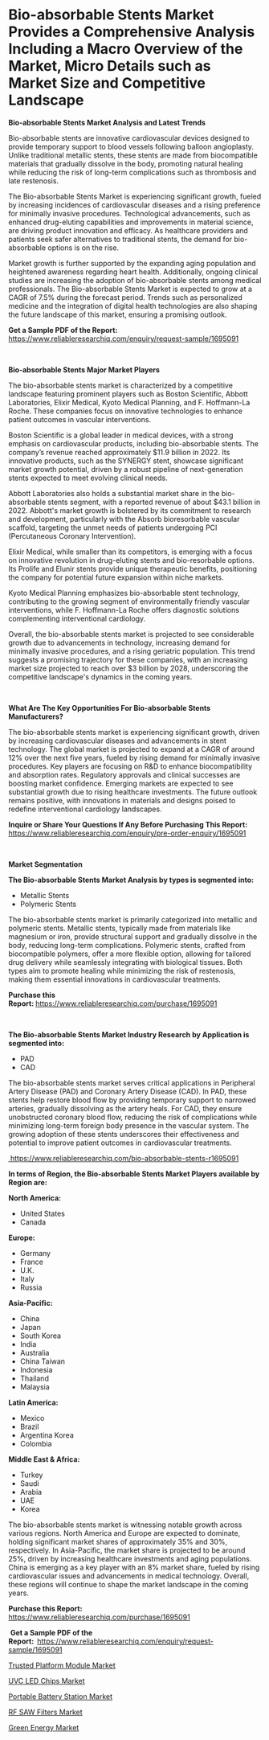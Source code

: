 <p><h1>Bio-absorbable Stents Market Provides a Comprehensive Analysis Including a Macro Overview of the Market, Micro Details such as Market Size and Competitive Landscape</h1></p><p><strong>Bio-absorbable Stents Market Analysis and Latest Trends</strong></p>
<p><p>Bio-absorbable stents are innovative cardiovascular devices designed to provide temporary support to blood vessels following balloon angioplasty. Unlike traditional metallic stents, these stents are made from biocompatible materials that gradually dissolve in the body, promoting natural healing while reducing the risk of long-term complications such as thrombosis and late restenosis.</p><p>The Bio-absorbable Stents Market is experiencing significant growth, fueled by increasing incidences of cardiovascular diseases and a rising preference for minimally invasive procedures. Technological advancements, such as enhanced drug-eluting capabilities and improvements in material science, are driving product innovation and efficacy. As healthcare providers and patients seek safer alternatives to traditional stents, the demand for bio-absorbable options is on the rise.</p><p>Market growth is further supported by the expanding aging population and heightened awareness regarding heart health. Additionally, ongoing clinical studies are increasing the adoption of bio-absorbable stents among medical professionals. The Bio-absorbable Stents Market is expected to grow at a CAGR of 7.5% during the forecast period. Trends such as personalized medicine and the integration of digital health technologies are also shaping the future landscape of this market, ensuring a promising outlook.</p></p>
<p><strong>Get a Sample PDF of the Report:&nbsp;</strong> <a href="https://www.reliableresearchiq.com/enquiry/request-sample/1695091?utm_campaign=1102&utm_medium=2&utm_source=Github&utm_content=ia&utm_term=07102024&utm_id=bio-absorbable-stents">https://www.reliableresearchiq.com/enquiry/request-sample/1695091</a></p>
<p>&nbsp;</p>
<p><strong>Bio-absorbable Stents Major Market Players</strong></p>
<p><p>The bio-absorbable stents market is characterized by a competitive landscape featuring prominent players such as Boston Scientific, Abbott Laboratories, Elixir Medical, Kyoto Medical Planning, and F. Hoffmann-La Roche. These companies focus on innovative technologies to enhance patient outcomes in vascular interventions.</p><p>Boston Scientific is a global leader in medical devices, with a strong emphasis on cardiovascular products, including bio-absorbable stents. The company’s revenue reached approximately $11.9 billion in 2022. Its innovative products, such as the SYNERGY stent, showcase significant market growth potential, driven by a robust pipeline of next-generation stents expected to meet evolving clinical needs.</p><p>Abbott Laboratories also holds a substantial market share in the bio-absorbable stents segment, with a reported revenue of about $43.1 billion in 2022. Abbott's market growth is bolstered by its commitment to research and development, particularly with the Absorb bioresorbable vascular scaffold, targeting the unmet needs of patients undergoing PCI (Percutaneous Coronary Intervention).</p><p>Elixir Medical, while smaller than its competitors, is emerging with a focus on innovative revolution in drug-eluting stents and bio-resorbable options. Its Prolife and Elunir stents provide unique therapeutic benefits, positioning the company for potential future expansion within niche markets.</p><p>Kyoto Medical Planning emphasizes bio-absorbable stent technology, contributing to the growing segment of environmentally friendly vascular interventions, while F. Hoffmann-La Roche offers diagnostic solutions complementing interventional cardiology.</p><p>Overall, the bio-absorbable stents market is projected to see considerable growth due to advancements in technology, increasing demand for minimally invasive procedures, and a rising geriatric population. This trend suggests a promising trajectory for these companies, with an increasing market size projected to reach over $3 billion by 2028, underscoring the competitive landscape's dynamics in the coming years.</p></p>
<p>&nbsp;</p>
<p><strong>What Are The Key Opportunities For Bio-absorbable Stents Manufacturers?</strong></p>
<p><p>The bio-absorbable stents market is experiencing significant growth, driven by increasing cardiovascular diseases and advancements in stent technology. The global market is projected to expand at a CAGR of around 12% over the next five years, fueled by rising demand for minimally invasive procedures. Key players are focusing on R&D to enhance biocompatibility and absorption rates. Regulatory approvals and clinical successes are boosting market confidence. Emerging markets are expected to see substantial growth due to rising healthcare investments. The future outlook remains positive, with innovations in materials and designs poised to redefine interventional cardiology landscapes.</p></p>
<p><strong>Inquire or Share Your Questions If Any Before Purchasing This Report:</strong> <a href="https://www.reliableresearchiq.com/enquiry/pre-order-enquiry/1695091?utm_campaign=1102&utm_medium=2&utm_source=Github&utm_content=ia&utm_term=07102024&utm_id=bio-absorbable-stents">https://www.reliableresearchiq.com/enquiry/pre-order-enquiry/1695091</a></p>
<p>&nbsp;</p>
<p><strong>Market Segmentation</strong></p>
<p><strong>The Bio-absorbable Stents Market Analysis by types is segmented into:</strong></p>
<p><ul><li>Metallic Stents</li><li>Polymeric Stents</li></ul></p>
<p><p>The bio-absorbable stents market is primarily categorized into metallic and polymeric stents. Metallic stents, typically made from materials like magnesium or iron, provide structural support and gradually dissolve in the body, reducing long-term complications. Polymeric stents, crafted from biocompatible polymers, offer a more flexible option, allowing for tailored drug delivery while seamlessly integrating with biological tissues. Both types aim to promote healing while minimizing the risk of restenosis, making them essential innovations in cardiovascular treatments.</p></p>
<p><strong>Purchase this Report:&nbsp;</strong><a href="https://www.reliableresearchiq.com/purchase/1695091?utm_campaign=1102&utm_medium=2&utm_source=Github&utm_content=ia&utm_term=07102024&utm_id=bio-absorbable-stents">https://www.reliableresearchiq.com/purchase/1695091</a></p>
<p>&nbsp;</p>
<p><strong>The Bio-absorbable Stents Market Industry Research by Application is segmented into:</strong></p>
<p><ul><li>PAD</li><li>CAD</li></ul></p>
<p><p>The bio-absorbable stents market serves critical applications in Peripheral Artery Disease (PAD) and Coronary Artery Disease (CAD). In PAD, these stents help restore blood flow by providing temporary support to narrowed arteries, gradually dissolving as the artery heals. For CAD, they ensure unobstructed coronary blood flow, reducing the risk of complications while minimizing long-term foreign body presence in the vascular system. The growing adoption of these stents underscores their effectiveness and potential to improve patient outcomes in cardiovascular treatments.</p></p>
<p><a href="https://www.reliableresearchiq.com/bio-absorbable-stents-r1695091?utm_campaign=1102&utm_medium=2&utm_source=Github&utm_content=ia&utm_term=07102024&utm_id=bio-absorbable-stents">&nbsp;https://www.reliableresearchiq.com/bio-absorbable-stents-r1695091</a></p>
<p><strong>In terms of Region, the Bio-absorbable Stents Market Players available by Region are:</strong></p>
<p>
    <p> <strong> North America: </strong>
        <ul>
            <li>United States</li>
            <li>Canada</li>
        </ul>
        </p> 
    <p> <strong> Europe: </strong>
        <ul>
            <li>Germany</li>
            <li>France</li>
            <li>U.K.</li>
            <li>Italy</li>
            <li>Russia</li>
        </ul>
        </p> 
    <p> <strong> Asia-Pacific: </strong>
        <ul>
            <li>China</li>
            <li>Japan</li>
            <li>South Korea</li>
            <li>India</li>
            <li>Australia</li>
            <li>China Taiwan</li>
            <li>Indonesia</li>
            <li>Thailand</li>
            <li>Malaysia</li>
        </ul>
        </p> 
    <p> <strong> Latin America: </strong>
        <ul>
            <li>Mexico</li>
            <li>Brazil</li>
            <li>Argentina Korea</li>
            <li>Colombia</li>
        </ul>
        </p> 
    <p> <strong> Middle East & Africa: </strong>
        <ul>
            <li>Turkey</li>
            <li>Saudi</li>
            <li>Arabia</li>
            <li>UAE</li>
            <li>Korea</li>
        </ul>
    </p>
    </p>
<p><p>The bio-absorbable stents market is witnessing notable growth across various regions. North America and Europe are expected to dominate, holding significant market shares of approximately 35% and 30%, respectively. In Asia-Pacific, the market share is projected to be around 25%, driven by increasing healthcare investments and aging populations. China is emerging as a key player with an 8% market share, fueled by rising cardiovascular issues and advancements in medical technology. Overall, these regions will continue to shape the market landscape in the coming years.</p></p>
<p><strong>Purchase this Report: </strong><a href="https://www.reliableresearchiq.com/purchase/1695091?utm_campaign=1102&utm_medium=2&utm_source=Github&utm_content=ia&utm_term=07102024&utm_id=bio-absorbable-stents">https://www.reliableresearchiq.com/purchase/1695091</a></p>
<p>&nbsp;<strong>Get a Sample PDF of the Report:&nbsp;&nbsp;</strong><a href="https://www.reliableresearchiq.com/enquiry/request-sample/1695091?utm_campaign=1102&utm_medium=2&utm_source=Github&utm_content=ia&utm_term=07102024&utm_id=bio-absorbable-stents">https://www.reliableresearchiq.com/enquiry/request-sample/1695091</a></p>
<p><strong></strong></p>
<p><p><a href="https://www.linkedin.com/pulse/unveiling-market-trends-global-trusted-platform-module-lzpmc?utm_campaign=1102&utm_medium=2&utm_source=Github&utm_content=ia&utm_term=07102024&utm_id=bio-absorbable-stents">Trusted Platform Module Market</a></p><p><a href="https://www.linkedin.com/pulse/uvc-led-chips-industry-resonance-51-amplification-across-7jnvc?utm_campaign=1102&utm_medium=2&utm_source=Github&utm_content=ia&utm_term=07102024&utm_id=bio-absorbable-stents">UVC LED Chips Market</a></p><p><a href="https://issuu.com/reportprime-2/docs/portable-battery-station-market-siz_a5ff8799be8eef?utm_campaign=1102&utm_medium=2&utm_source=Github&utm_content=ia&utm_term=07102024&utm_id=bio-absorbable-stents">Portable Battery Station Market</a></p><p><a href="https://www.linkedin.com/pulse/rf-saw-filters-market-trends-strategic-insights-2024--rcvhe?utm_campaign=1102&utm_medium=2&utm_source=Github&utm_content=ia&utm_term=07102024&utm_id=bio-absorbable-stents">RF SAW Filters Market</a></p><p><a href="https://issuu.com/reportprime-2/docs/green-energy-market-size-2030.pptx_a7bf1eb1523923?utm_campaign=1102&utm_medium=2&utm_source=Github&utm_content=ia&utm_term=07102024&utm_id=bio-absorbable-stents">Green Energy Market</a></p></p>